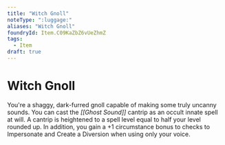 ```yaml
---
title: "Witch Gnoll"
noteType: ":luggage:"
aliases: "Witch Gnoll"
foundryId: Item.C09KaZbZ6vUeZhmZ
tags:
  - Item
draft: true
---
```


# Witch Gnoll

You're a shaggy, dark-furred gnoll capable of making some truly uncanny sounds. You can cast the _[[Ghost Sound]]_ cantrip as an occult innate spell at will. A cantrip is heightened to a spell level equal to half your level rounded up. In addition, you gain a +1 circumstance bonus to checks to Impersonate and Create a Diversion when using only your voice.

